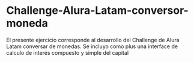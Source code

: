 # Challenge-Alura-Latam-conversor-moneda
El presente ejercicio corresponde al desarrollo del Challenge de Alura Latam conversar de monedas. Se incluyo como plus una interface de calculo de interés compuesto y simple del capital 

